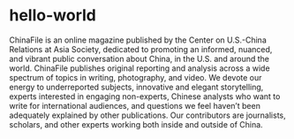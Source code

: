 # hello-world
ChinaFile is an online magazine published by the Center on U.S.-China Relations at Asia Society, dedicated to promoting an informed, nuanced, and vibrant public conversation about China, in the U.S. and around the world.
ChinaFile publishes original reporting and analysis across a wide spectrum of topics in writing, photography, and video. We devote our energy to underreported subjects, innovative and elegant storytelling, experts interested in engaging non-experts, Chinese analysts who want to write for international audiences, and questions we feel haven’t been adequately explained by other publications. Our contributors are journalists, scholars, and other experts working both inside and outside of China.
